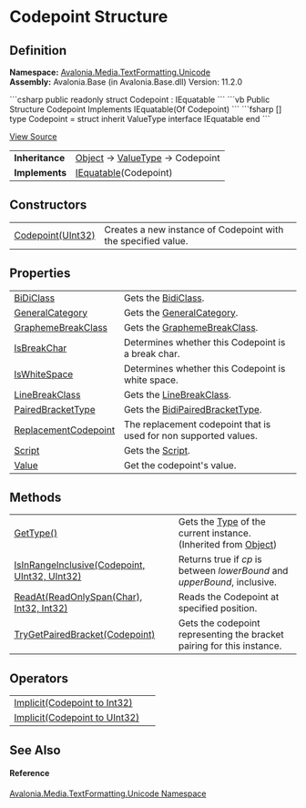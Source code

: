 # Codepoint Structure




## Definition
**Namespace:** <a href="N_Avalonia_Media_TextFormatting_Unicode">Avalonia.Media.TextFormatting.Unicode</a>  
**Assembly:** Avalonia.Base (in Avalonia.Base.dll) Version: 11.2.0

<Tabs groupId="api-code-preview">
<TabItem value="csharp" label="C#">
```csharp
public readonly struct Codepoint : IEquatable<Codepoint>
```
</TabItem>
<TabItem value="vb" label="VB">
```vb
Public Structure Codepoint
	Implements IEquatable(Of Codepoint)
```
</TabItem>
<TabItem value="fsharp" label="F#">
```fsharp
[<SealedAttribute>]
type Codepoint = 
    struct
        inherit ValueType
        interface IEquatable<Codepoint>
    end
```
</TabItem>
</Tabs>



<a href="https://github.com/AvaloniaUI/Avalonia/tree/master/src/Avalonia.Base/Media/TextFormatting/Unicode/Codepoint.cs" title="View the source code">View Source</a>

<table>
<tr><td><strong>Inheritance</strong></td><td><a href="https://learn.microsoft.com/dotnet/api/system.object" target="_blank" rel="noopener noreferrer">Object</a>  →  <a href="https://learn.microsoft.com/dotnet/api/system.valuetype" target="_blank" rel="noopener noreferrer">ValueType</a>  →  Codepoint</td></tr>
<tr><td><strong>Implements</strong></td><td><a href="https://learn.microsoft.com/dotnet/api/system.iequatable-1" target="_blank" rel="noopener noreferrer">IEquatable</a>(Codepoint)</td></tr>
</table>



## Constructors
<table>
<tr>
<td><a href="M_Avalonia_Media_TextFormatting_Unicode_Codepoint__ctor">Codepoint(UInt32)</a></td>
<td>Creates a new instance of Codepoint with the specified value.</td>
</tr>
</table>

## Properties
<table>
<tr>
<td><a href="P_Avalonia_Media_TextFormatting_Unicode_Codepoint_BiDiClass">BiDiClass</a></td>
<td>Gets the <a href="T_Avalonia_Media_TextFormatting_Unicode_BidiClass">BidiClass</a>.</td>
</tr>
<tr>
<td><a href="P_Avalonia_Media_TextFormatting_Unicode_Codepoint_GeneralCategory">GeneralCategory</a></td>
<td>Gets the <a href="T_Avalonia_Media_TextFormatting_Unicode_GeneralCategory">GeneralCategory</a>.</td>
</tr>
<tr>
<td><a href="P_Avalonia_Media_TextFormatting_Unicode_Codepoint_GraphemeBreakClass">GraphemeBreakClass</a></td>
<td>Gets the <a href="P_Avalonia_Media_TextFormatting_Unicode_Codepoint_GraphemeBreakClass">GraphemeBreakClass</a>.</td>
</tr>
<tr>
<td><a href="P_Avalonia_Media_TextFormatting_Unicode_Codepoint_IsBreakChar">IsBreakChar</a></td>
<td>Determines whether this Codepoint is a break char.</td>
</tr>
<tr>
<td><a href="P_Avalonia_Media_TextFormatting_Unicode_Codepoint_IsWhiteSpace">IsWhiteSpace</a></td>
<td>Determines whether this Codepoint is white space.</td>
</tr>
<tr>
<td><a href="P_Avalonia_Media_TextFormatting_Unicode_Codepoint_LineBreakClass">LineBreakClass</a></td>
<td>Gets the <a href="T_Avalonia_Media_TextFormatting_Unicode_LineBreakClass">LineBreakClass</a>.</td>
</tr>
<tr>
<td><a href="P_Avalonia_Media_TextFormatting_Unicode_Codepoint_PairedBracketType">PairedBracketType</a></td>
<td>Gets the <a href="T_Avalonia_Media_TextFormatting_Unicode_BidiPairedBracketType">BidiPairedBracketType</a>.</td>
</tr>
<tr>
<td><a href="P_Avalonia_Media_TextFormatting_Unicode_Codepoint_ReplacementCodepoint">ReplacementCodepoint</a></td>
<td>The replacement codepoint that is used for non supported values.</td>
</tr>
<tr>
<td><a href="P_Avalonia_Media_TextFormatting_Unicode_Codepoint_Script">Script</a></td>
<td>Gets the <a href="T_Avalonia_Media_TextFormatting_Unicode_Script">Script</a>.</td>
</tr>
<tr>
<td><a href="P_Avalonia_Media_TextFormatting_Unicode_Codepoint_Value">Value</a></td>
<td>Get the codepoint's value.</td>
</tr>
</table>

## Methods
<table>
<tr>
<td><a href="https://learn.microsoft.com/dotnet/api/system.object.gettype" target="_blank" rel="noopener noreferrer">GetType()</a></td>
<td>Gets the <a href="https://learn.microsoft.com/dotnet/api/system.type" target="_blank" rel="noopener noreferrer">Type</a> of the current instance.<br />(Inherited from <a href="https://learn.microsoft.com/dotnet/api/system.object" target="_blank" rel="noopener noreferrer">Object</a>)</td>
</tr>
<tr>
<td><a href="M_Avalonia_Media_TextFormatting_Unicode_Codepoint_IsInRangeInclusive">IsInRangeInclusive(Codepoint, UInt32, UInt32)</a></td>
<td>Returns true if <em>cp</em> is between <em>lowerBound</em> and <em>upperBound</em>, inclusive.</td>
</tr>
<tr>
<td><a href="M_Avalonia_Media_TextFormatting_Unicode_Codepoint_ReadAt">ReadAt(ReadOnlySpan(Char), Int32, Int32)</a></td>
<td>Reads the Codepoint at specified position.</td>
</tr>
<tr>
<td><a href="M_Avalonia_Media_TextFormatting_Unicode_Codepoint_TryGetPairedBracket">TryGetPairedBracket(Codepoint)</a></td>
<td>Gets the codepoint representing the bracket pairing for this instance.</td>
</tr>
</table>

## Operators
<table>
<tr>
<td><a href="M_Avalonia_Media_TextFormatting_Unicode_Codepoint_op_Implicit">Implicit(Codepoint to Int32)</a></td>
<td> </td>
</tr>
<tr>
<td><a href="M_Avalonia_Media_TextFormatting_Unicode_Codepoint_op_Implicit_1">Implicit(Codepoint to UInt32)</a></td>
<td> </td>
</tr>
</table>

## See Also


#### Reference
<a href="N_Avalonia_Media_TextFormatting_Unicode">Avalonia.Media.TextFormatting.Unicode Namespace</a>  
